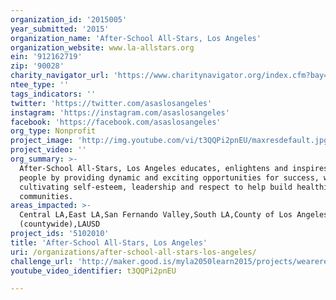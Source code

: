 ```yaml
---
organization_id: '2015005'
year_submitted: '2015'
organization_name: 'After-School All-Stars, Los Angeles'
organization_website: www.la-allstars.org
ein: '912162719'
zip: '90028'
charity_navigator_url: 'https://www.charitynavigator.org/index.cfm?bay=search.profile&ein=912162719'
ntee_type: ''
tags_indicators: ''
twitter: 'https://twitter.com/asaslosangeles'
instagram: 'https://instagram.com/asaslosangeles'
facebook: 'https://facebook.com/asaslosangeles'
org_type: Nonprofit
project_image: 'http://img.youtube.com/vi/t3QQPi2pnEU/maxresdefault.jpg'
project_video: ''
org_summary: >-
  After-School All-Stars, Los Angeles educates, enlightens and inspires young
  people by providing dynamic and exciting opportunities for success, while
  cultivating self-esteem, leadership and respect to help build healthier
  communities.
areas_impacted: >-
  Central LA,East LA,San Fernando Valley,South LA,County of Los Angeles
  (countywide),LAUSD
project_ids: '5102010'
title: 'After-School All-Stars, Los Angeles'
uri: /organizations/after-school-all-stars-los-angeles/
challenge_url: 'http://maker.good.is/myla2050learn2015/projects/weareready.html'
youtube_video_identifier: t3QQPi2pnEU

---
```

